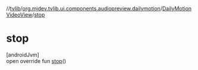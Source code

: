 //[tvlib](../../../index.md)/[org.mjdev.tvlib.ui.components.audiopreview.dailymotion](../index.md)/[DailyMotionVideoView](index.md)/[stop](stop.md)

# stop

[androidJvm]\
open override fun [stop](stop.md)()
